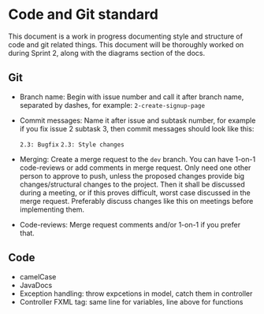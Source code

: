 # Code and Git standard
This document is a work in progress documenting style and structure of code and git related things. This document will be thoroughly worked on during Sprint 2, along with the diagrams section of the docs.
## Git
* Branch name: Begin with issue number and call it after branch name, separated by dashes, for example:
    `2-create-signup-page`
* Commit messages: Name it after issue and subtask number, for example if you fix issue 2 subtask 3, then commit messages should look like this:

    `2.3: Bugfix`
    `2.3: Style changes`
* Merging: Create a merge request to the `dev` branch. You can have 1-on-1 code-reviews or add comments in merge request. Only need one other person to approve to push, unless the proposed changes provide big changes/structural changes to the project. Then it shall be discussed during a meeting, or if this proves difficult, worst case discussed in the merge request. Preferably discuss changes like this on meetings before implementing them.
* Code-reviews: Merge request comments and/or 1-on-1 if you prefer that.

## Code
* camelCase
* JavaDocs
* Exception handling: throw expcetions in model, catch them in controller
* Controller FXML tag: same line for variables, line above for functions
